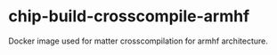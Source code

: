 # chip-build-crosscompile-armhf

Docker image used for matter crosscompilation for armhf architecture.